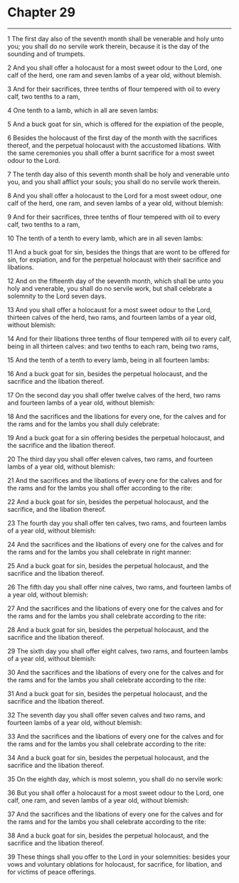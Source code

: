 # Chapter 29

***

1 The first day also of the seventh month shall be venerable and holy unto you; you shall do no servile work therein, because it is the day of the sounding and of trumpets.

2 And you shall offer a holocaust for a most sweet odour to the Lord, one calf of the herd, one ram and seven lambs of a year old, without blemish.

3 And for their sacrifices, three tenths of flour tempered with oil to every calf, two tenths to a ram,

4 One tenth to a lamb, which in all are seven lambs:

5 And a buck goat for sin, which is offered for the expiation of the people,

6 Besides the holocaust of the first day of the month with the sacrifices thereof, and the perpetual holocaust with the accustomed libations. With the same ceremonies you shall offer a burnt sacrifice for a most sweet odour to the Lord.

7 The tenth day also of this seventh month shall be holy and venerable unto you, and you shall afflict your souls; you shall do no servile work therein.

8 And you shall offer a holocaust to the Lord for a most sweet odour, one calf of the herd, one ram, and seven lambs of a year old, without blemish:

9 And for their sacrifices, three tenths of flour tempered with oil to every calf, two tenths to a ram,

10 The tenth of a tenth to every lamb, which are in all seven lambs:

11 And a buck goat for sin, besides the things that are wont to be offered for sin, for expiation, and for the perpetual holocaust with their sacrifice and libations.

12 And on the fifteenth day of the seventh month, which shall be unto you holy and venerable, you shall do no servile work, but shall celebrate a solemnity to the Lord seven days.

13 And you shall offer a holocaust for a most sweet odour to the Lord, thirteen calves of the herd, two rams, and fourteen lambs of a year old, without blemish:

14 And for their libations three tenths of flour tempered with oil to every calf, being in all thirteen calves: and two tenths to each ram, being two rams,

15 And the tenth of a tenth to every lamb, being in all fourteen lambs:

16 And a buck goat for sin, besides the perpetual holocaust, and the sacrifice and the libation thereof.

17 On the second day you shall offer twelve calves of the herd, two rams and fourteen lambs of a year old, without blemish:

18 And the sacrifices and the libations for every one, for the calves and for the rams and for the lambs you shall duly celebrate:

19 And a buck goat for a sin offering besides the perpetual holocaust, and the sacrifice and the libation thereof.

20 The third day you shall offer eleven calves, two rams, and fourteen lambs of a year old, without blemish:

21 And the sacrifices and the libations of every one for the calves and for the rams and for the lambs you shall offer according to the rite:

22 And a buck goat for sin, besides the perpetual holocaust, and the sacrifice, and the libation thereof.

23 The fourth day you shall offer ten calves, two rams, and fourteen lambs of a year old, without blemish:

24 And the sacrifices and the libations of every one for the calves and for the rams and for the lambs you shall celebrate in right manner:

25 And a buck goat for sin, besides the perpetual holocaust, and the sacrifice and the libation thereof.

26 The fifth day you shall offer nine calves, two rams, and fourteen lambs of a year old, without blemish:

27 And the sacrifices and the libations of every one for the calves and for the rams and for the lambs you shall celebrate according to the rite:

28 And a buck goat for sin, besides the perpetual holocaust, and the sacrifice and the libation thereof.

29 The sixth day you shall offer eight calves, two rams, and fourteen lambs of a year old, without blemish:

30 And the sacrifices and the libations of every one for the calves and for the rams and for the lambs you shall celebrate according to the rite:

31 And a buck goat for sin, besides the perpetual holocaust, and the sacrifice and the libation thereof.

32 The seventh day you shall offer seven calves and two rams, and fourteen lambs of a year old, without blemish:

33 And the sacrifices and the libations of every one for the calves and for the rams and for the lambs you shall celebrate according to the rite:

34 And a buck goat for sin, besides the perpetual holocaust, and the sacrifice and the libation thereof.

35 On the eighth day, which is most solemn, you shall do no servile work:

36 But you shall offer a holocaust for a most sweet odour to the Lord, one calf, one ram, and seven lambs of a year old, without blemish:

37 And the sacrifices and the libations of every one for the calves and for the rams and for the lambs you shall celebrate according to the rite:

38 And a buck goat for sin, besides the perpetual holocaust, and the sacrifice and the libation thereof.

39 These things shall you offer to the Lord in your solemnities: besides your vows and voluntary oblations for holocaust, for sacrifice, for libation, and for victims of peace offerings.


